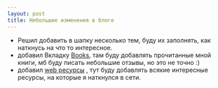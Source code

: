 ```yaml
---
layout: post
title: Небольшие изменения в блоге
---
```


- Решил добавить в шапку несколько тем, буду их заполнять, как наткнусь на что то интересное.
- добавил Вкладку [Books](/books), там буду добавлять прочитанные мной книги, мб буду писать небольшие отзывы, но это не точно :)
- добавил [web ресурсы](/web) , тут буду добавлять всякие интересные ресурсы, на которые я наткнулся в сети. 

 

